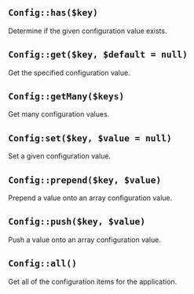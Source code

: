 ## `Config::has($key)`

Determine if the given configuration value exists.

## `Config::get($key, $default = null)`

Get the specified configuration value.

## `Config::getMany($keys)`

Get many configuration values.

## `Config:set($key, $value = null)`

Set a given configuration value.

## `Config::prepend($key, $value)`

Prepend a value onto an array configuration value.

## `Config::push($key, $value)`

Push a value onto an array configuration value.

## `Config::all()`

Get all of the configuration items for the application.
